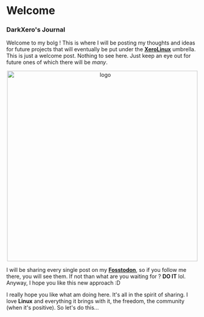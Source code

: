 # Welcome

### DarkXero's Journal

Welcome to my bolg ! This is where I will be posting my thoughts and ideas for future projects that will eventually be put under the [**XeroLinux**](https://xerolinux.xyz) umbrella. This is just a welcome post. Nothing to see here. Just keep an eye out for future ones of which there will be _many_.

<p align="center">
    <img width="500" src="https://i.imgur.com/ZAvPAkx.png" alt="logo">
</p>

I will be sharing every single post on my [**Fosstodon**](https://fosstodon.org/@XeroLinux), so if you follow me there, you will see them. If not than what are you waiting for ? **DO IT** lol. Anyway, I hope you like this new approach :D

I really hope you like what am doing here. It's all in the spirit of sharing. I love **Linux** and everything it brings with it, the freedom, the community (when it's positive). So let's do this...
